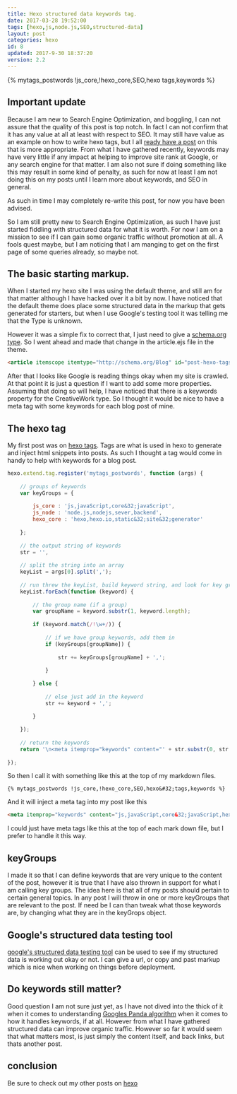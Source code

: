 ```yaml
---
title: Hexo structured data keywords tag.
date: 2017-03-28 19:52:00
tags: [hexo,js,node.js,SEO,structured-data]
layout: post
categories: hexo
id: 8
updated: 2017-9-30 18:37:20
version: 2.2
---
```


{% mytags_postwords !js_core,!hexo_core,SEO,hexo&#32;tags,keywords %}


## Important update

Because I am new to Search Engine Optimization, and boggling, I can not assure that the quality of this post is top notch. In fact I can not confirm that it has any value at all at least with respect to SEO. It may still have value as an example on how to write hexo tags, but I all [ready have a post](https://dustinpfister.github.io/2017/02/04/hexo-tags/) on this that is more appropriate. From what I have gathered recently, keywords may have very little if any impact at helping to improve site rank at Google, or any search engine for that matter. I am also not sure if doing something like this may result in some kind of penalty, as such for now at least I am not doing this on my posts until I learn more about keywords, and SEO in general.

As such in time I may completely re-write this post, for now you have been advised.

<!-- more -->

So I am still pretty new to Search Engine Optimization, as such I have just started fiddling with structured data for what it is worth. For now I am on a mission to see if I can gain some organic traffic without promotion at all. A fools quest maybe, but I am noticing that I am manging to get on the first page of some queries already, so maybe not.

## The basic starting markup.

When I started my hexo site I was using the default theme, and still am for that matter although I have hacked over it a bit by now. I have noticed that the default theme does place some structured data in the markup that gets generated for starters, but when I use Google's testing tool it was telling me that the Type is unknown.

However it was a simple fix to correct that, I just need to give a [schema.org type](http://schema.org/docs/full.html). So I went ahead and made that change in the article.ejs file in the theme.

```html
<article itemscope itemtype="http://schema.org/Blog" id="post-hexo-tags-structureddata-keywords" class="article article-type-post" itemprop="blogPost">
```

After that I looks like Google is reading things okay when my site is crawled. At that point it is just a question if I want to add some more properties. Assuming that doing so will help, I have noticed that there is a keywords property for the CreativeWork type. So I thought it would be nice to have a meta tag with some keywords for each blog post of mine.

## The hexo tag

My first post was on [hexo tags](https://dustinpfister.github.io/2017/02/04/hexo-tags/). Tags are what is used in hexo to generate and inject html snippets into posts. As such I thought a tag would come in handy to help with keywords for a blog post.

```js
hexo.extend.tag.register('mytags_postwords', function (args) {
 
    // groups of keywords
    var keyGroups = {
 
        js_core : 'js,javaScript,core&32;javaScript',
        js_node : 'node.js,nodejs,sever,backend',
        hexo_core : 'hexo,hexo.io,static&32;site&32;generator'
 
    };
 
    // the output string of keywords
    str = '',
 
    // split the string into an array
    keyList = args[0].split(',');
 
    // run threw the keyList, build keyword string, and look for key groups
    keyList.forEach(function (keyword) {
 
        // the group name (if a group)
        var groupName = keyword.substr(1, keyword.length);
 
        if (keyword.match(/!\w+/)) {
 
            // if we have group keywords, add them in
            if (keyGroups[groupName]) {
 
                str += keyGroups[groupName] + ',';
 
            }
 
        } else {
 
            // else just add in the keyword
            str += keyword + ',';
 
        }
 
    });
 
    // return the keywords
    return '\n<meta itemprop="keywords" content="' + str.substr(0, str.length - 1) + '">\n';
 
});
```

So then I call it with something like this at the top of my markdown files.

```
{% mytags_postwords !js_core,!hexo_core,SEO,hexo&#32;tags,keywords %}
```

And it will inject a meta tag into my post like this

```html
<meta itemprop="keywords" content="js,javaScript,core&32;javaScript,hexo,hexo.io,static&32;site&32;generator,SEO,hexo&#32;tags,keywords">
```

I could just have meta tags like this at the top of each mark down file, but I prefer to handle it this way.

## keyGroups

I made it so that I can define keywords that are very unique to the content of the post, however it is true that I have also thrown in support for what I am calling key groups. The idea here is that all of my posts should pertain to certain general topics. In any post I will throw in one or more keyGroups that are relevant to the post. If need be I can than tweak what those keywords are, by changing what they are in the keyGrops object.

## Google's structured data testing tool

[google's structured data testing tool](https://search.google.com/structured-data/testing-tool/u/0/) can be used to see if my structured data is working out okay or not. I can give a url, or copy and past markup which is nice when working on things before deployment.

## Do keywords still matter?

Good question I am not sure just yet, as I have not dived into the thick of it when it comes to understanding [Googles Panda algorithm](https://en.wikipedia.org/wiki/Google_Panda) when it comes to how it handles keywords, if at all. However from what I have gathered structured data can improve organic traffic. However so far it would seem that what matters most, is just simply the content itself, and back links, but thats another post.

## conclusion

Be sure to check out my other posts on [hexo](/categories/hexo/)
